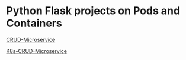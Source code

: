 # Python Flask projects on Pods and Containers


[CRUD-Microservice](https://github.com/vishnuswmech/python_flask/tree/main/crud-microservice)

[K8s-CRUD-Microservice](https://github.com/vishnuswmech/python_flask/tree/main/k8s-crud-microservice)
